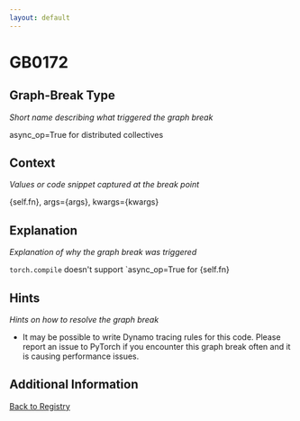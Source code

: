 ```yaml
---
layout: default
---
```

# GB0172

## Graph-Break Type
*Short name describing what triggered the graph break*

async_op=True for distributed collectives

## Context
*Values or code snippet captured at the break point*

{self.fn}, args={args}, kwargs={kwargs}

## Explanation
*Explanation of why the graph break was triggered*

`torch.compile` doesn't support `async_op=True for {self.fn}

## Hints
*Hints on how to resolve the graph break*

- It may be possible to write Dynamo tracing rules for this code. Please report an issue to PyTorch if you encounter this graph break often and it is causing performance issues.


## Additional Information

<!-- ADDITIONAL INFORMATION START - Add custom information below this line -->

<!-- ADDITIONAL INFORMATION END -->

[Back to Registry](../index.html)
